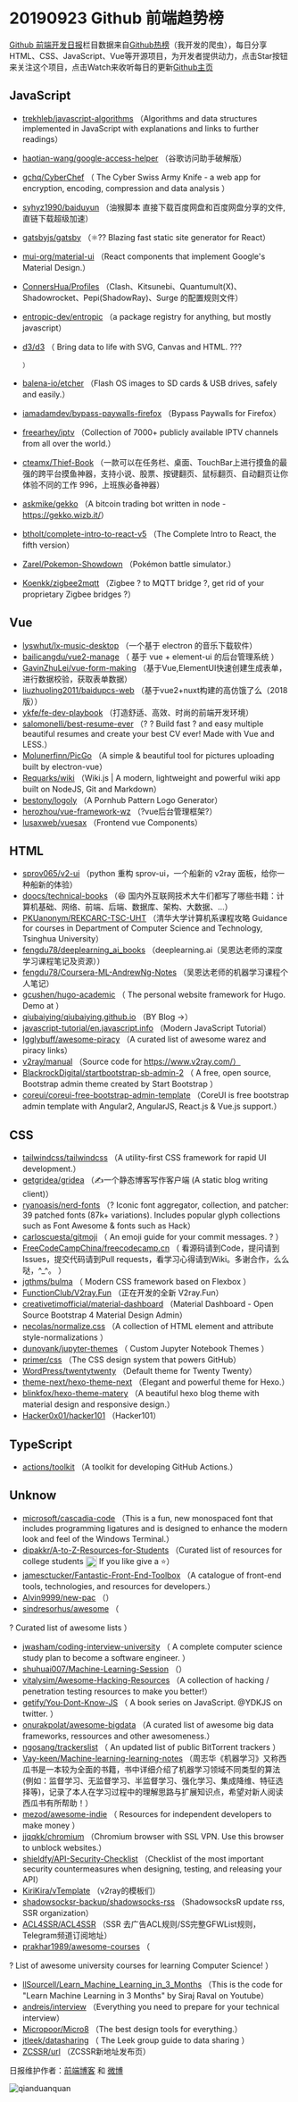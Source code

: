 # 20190923 Github 前端趋势榜

[Github 前端开发日报](http://caibaojian.com/c/news)栏目数据来自[Github热榜](http://news.caibaojian.com/)（我开发的爬虫），每日分享HTML、CSS、JavaScript、Vue等开源项目，为开发者提供动力，点击Star按钮来关注这个项目，点击Watch来收听每日的更新[Github主页](https://github.com/kujian/githubTrending)
## JavaScript

* [trekhleb/javascript-algorithms](https://github.com/trekhleb/javascript-algorithms) （Algorithms and data structures implemented in JavaScript with explanations and links to further readings）
* [haotian-wang/google-access-helper](https://github.com/haotian-wang/google-access-helper) （谷歌访问助手破解版）
* [gchq/CyberChef](https://github.com/gchq/CyberChef) （
        The Cyber Swiss Army Knife - a web app for encryption, encoding, compression and data analysis
      ）
* [syhyz1990/baiduyun](https://github.com/syhyz1990/baiduyun) （油猴脚本 直接下载百度网盘和百度网盘分享的文件,直链下载超级加速）
* [gatsbyjs/gatsby](https://github.com/gatsbyjs/gatsby) （&#x269b;&#xfe0f;?? Blazing fast static site generator for React）
* [mui-org/material-ui](https://github.com/mui-org/material-ui) （React components that implement Google's Material Design.）
* [ConnersHua/Profiles](https://github.com/ConnersHua/Profiles) （Clash、Kitsunebi、Quantumult(X)、Shadowrocket、Pepi(ShadowRay)、Surge 的配置规则文件）
* [entropic-dev/entropic](https://github.com/entropic-dev/entropic) （a package registry for anything, but mostly javascript）
* [d3/d3](https://github.com/d3/d3) （
        Bring data to life with SVG, Canvas and HTML. ???

      ）
* [balena-io/etcher](https://github.com/balena-io/etcher) （Flash OS images to SD cards &amp; USB drives, safely and easily.）
* [iamadamdev/bypass-paywalls-firefox](https://github.com/iamadamdev/bypass-paywalls-firefox) （Bypass Paywalls for Firefox）
* [freearhey/iptv](https://github.com/freearhey/iptv) （Collection of 7000+ publicly available IPTV channels from all over the world.）
* [cteamx/Thief-Book](https://github.com/cteamx/Thief-Book) （一款可以在任务栏、桌面、TouchBar上进行摸鱼的最强的跨平台摸鱼神器，支持小说、股票、按键翻页、鼠标翻页、自动翻页让你体验不同的工作 996，上班族必备神器）
* [askmike/gekko](https://github.com/askmike/gekko) （A bitcoin trading bot written in node - <a href="https://gekko.wizb.it/" rel="nofollow">https://gekko.wizb.it/</a>）
* [btholt/complete-intro-to-react-v5](https://github.com/btholt/complete-intro-to-react-v5) （The Complete Intro to React, the fifth version）
* [Zarel/Pokemon-Showdown](https://github.com/Zarel/Pokemon-Showdown) （Pokémon battle simulator.）
* [Koenkk/zigbee2mqtt](https://github.com/Koenkk/zigbee2mqtt) （Zigbee ? to MQTT bridge ?, get rid of your proprietary Zigbee bridges ?）

## Vue

* [lyswhut/lx-music-desktop](https://github.com/lyswhut/lx-music-desktop) （一个基于 electron 的音乐下载软件）
* [bailicangdu/vue2-manage](https://github.com/bailicangdu/vue2-manage) （
        基于 vue + element-ui 的后台管理系统
      ）
* [GavinZhuLei/vue-form-making](https://github.com/GavinZhuLei/vue-form-making) （基于Vue,ElementUI快速创建生成表单，进行数据校验，获取表单数据）
* [liuzhuoling2011/baidupcs-web](https://github.com/liuzhuoling2011/baidupcs-web) （基于vue2+nuxt构建的高仿饿了么（2018版））
* [ykfe/fe-dev-playbook](https://github.com/ykfe/fe-dev-playbook) （打造舒适、高效、时尚的前端开发环境）
* [salomonelli/best-resume-ever](https://github.com/salomonelli/best-resume-ever) （? ? Build fast ? and easy multiple beautiful resumes and create your best CV ever! Made with Vue and LESS.）
* [Molunerfinn/PicGo](https://github.com/Molunerfinn/PicGo) （A simple &amp; beautiful tool for pictures uploading built by electron-vue）
* [Requarks/wiki](https://github.com/Requarks/wiki) （Wiki.js | A modern, lightweight and powerful wiki app built on NodeJS, Git and Markdown）
* [bestony/logoly](https://github.com/bestony/logoly) （A Pornhub Pattern Logo Generator）
* [herozhou/vue-framework-wz](https://github.com/herozhou/vue-framework-wz) （?vue后台管理框架?）
* [lusaxweb/vuesax](https://github.com/lusaxweb/vuesax) （Frontend vue Components）

## HTML

* [sprov065/v2-ui](https://github.com/sprov065/v2-ui) （python 重构 sprov-ui，一个船新的 v2ray 面板，给你一种船新的体验）
* [doocs/technical-books](https://github.com/doocs/technical-books) （&#x1f606; 国内外互联网技术大牛们都写了哪些书籍：计算机基础、网络、前端、后端、数据库、架构、大数据、...）
* [PKUanonym/REKCARC-TSC-UHT](https://github.com/PKUanonym/REKCARC-TSC-UHT) （清华大学计算机系课程攻略 Guidance for courses in Department of Computer Science and Technology, Tsinghua University）
* [fengdu78/deeplearning_ai_books](https://github.com/fengdu78/deeplearning_ai_books) （deeplearning.ai（吴恩达老师的深度学习课程笔记及资源））
* [fengdu78/Coursera-ML-AndrewNg-Notes](https://github.com/fengdu78/Coursera-ML-AndrewNg-Notes) （吴恩达老师的机器学习课程个人笔记）
* [gcushen/hugo-academic](https://github.com/gcushen/hugo-academic) （
        The personal website framework for Hugo. Demo at
      ）
* [qiubaiying/qiubaiying.github.io](https://github.com/qiubaiying/qiubaiying.github.io) （BY Blog -&gt;）
* [javascript-tutorial/en.javascript.info](https://github.com/javascript-tutorial/en.javascript.info) （Modern JavaScript Tutorial）
* [Igglybuff/awesome-piracy](https://github.com/Igglybuff/awesome-piracy) （A curated list of awesome warez and piracy links）
* [v2ray/manual](https://github.com/v2ray/manual) （Source code for https://www.v2ray.com/）
* [BlackrockDigital/startbootstrap-sb-admin-2](https://github.com/BlackrockDigital/startbootstrap-sb-admin-2) （
        A free, open source, Bootstrap admin theme created by Start Bootstrap
      ）
* [coreui/coreui-free-bootstrap-admin-template](https://github.com/coreui/coreui-free-bootstrap-admin-template) （CoreUI is free bootstrap admin template with Angular2, AngularJS, React.js &amp; Vue.js support.）

## CSS

* [tailwindcss/tailwindcss](https://github.com/tailwindcss/tailwindcss) （A utility-first CSS framework for rapid UI development.）
* [getgridea/gridea](https://github.com/getgridea/gridea) （✍️一个静态博客写作客户端 (A static blog writing client)）
* [ryanoasis/nerd-fonts](https://github.com/ryanoasis/nerd-fonts) （? Iconic font aggregator, collection, and patcher: 39 patched fonts (87k+ variations). Includes popular glyph collections such as Font Awesome &amp; fonts such as Hack）
* [carloscuesta/gitmoji](https://github.com/carloscuesta/gitmoji) （
        An emoji guide for your commit messages. ? 
      ）
* [FreeCodeCampChina/freecodecamp.cn](https://github.com/FreeCodeCampChina/freecodecamp.cn) （
        看源码请到Code，提问请到Issues，提交代码请到Pull requests，看学习心得请到Wiki。多谢合作，么么哒，^_^。
      ）
* [jgthms/bulma](https://github.com/jgthms/bulma) （
        Modern CSS framework based on Flexbox
      ）
* [FunctionClub/V2ray.Fun](https://github.com/FunctionClub/V2ray.Fun) （正在开发的全新 V2ray.Fun）
* [creativetimofficial/material-dashboard](https://github.com/creativetimofficial/material-dashboard) （Material Dashboard - Open Source Bootstrap 4 Material Design Admin）
* [necolas/normalize.css](https://github.com/necolas/normalize.css) （A collection of HTML element and attribute style-normalizations
      ）
* [dunovank/jupyter-themes](https://github.com/dunovank/jupyter-themes) （
        Custom Jupyter Notebook Themes
      ）
* [primer/css](https://github.com/primer/css) （The CSS design system that powers GitHub）
* [WordPress/twentytwenty](https://github.com/WordPress/twentytwenty) （Default theme for Twenty Twenty）
* [theme-next/hexo-theme-next](https://github.com/theme-next/hexo-theme-next) （Elegant and powerful theme for Hexo.）
* [blinkfox/hexo-theme-matery](https://github.com/blinkfox/hexo-theme-matery) （A beautiful hexo blog theme with material design and responsive design.）
* [Hacker0x01/hacker101](https://github.com/Hacker0x01/hacker101) （Hacker101）

## TypeScript

* [actions/toolkit](https://github.com/actions/toolkit) （A toolkit for developing GitHub Actions.）

## Unknow

* [microsoft/cascadia-code](https://github.com/microsoft/cascadia-code) （This is a fun, new monospaced font that includes programming ligatures and is designed to enhance the modern look and feel of the Windows Terminal.）
* [dipakkr/A-to-Z-Resources-for-Students](https://github.com/dipakkr/A-to-Z-Resources-for-Students) （Curated list of resources for college students <img class="emoji" title=":octocat:" alt=":octocat:" src="https://assets-cdn.github.com/images/icons/emoji/octocat.png" height="20" width="20" align="absmiddle"> If you like give a ⭐️）
* [jamesctucker/Fantastic-Front-End-Toolbox](https://github.com/jamesctucker/Fantastic-Front-End-Toolbox) （A catalogue of front-end tools, technologies, and resources for developers.）
* [Alvin9999/new-pac](https://github.com/Alvin9999/new-pac) （）
* [sindresorhus/awesome](https://github.com/sindresorhus/awesome) （
        
? Curated list of awesome lists
      ）
* [jwasham/coding-interview-university](https://github.com/jwasham/coding-interview-university) （
        A complete computer science study plan to become a software engineer.
      ）
* [shuhuai007/Machine-Learning-Session](https://github.com/shuhuai007/Machine-Learning-Session) （）
* [vitalysim/Awesome-Hacking-Resources](https://github.com/vitalysim/Awesome-Hacking-Resources) （A collection of hacking / penetration testing resources to make you better!）
* [getify/You-Dont-Know-JS](https://github.com/getify/You-Dont-Know-JS) （
        A book series on JavaScript. @YDKJS on twitter.
      ）
* [onurakpolat/awesome-bigdata](https://github.com/onurakpolat/awesome-bigdata) （A curated list of awesome big data frameworks, ressources and other awesomeness.）
* [ngosang/trackerslist](https://github.com/ngosang/trackerslist) （
        An updated list of public BitTorrent trackers
      ）
* [Vay-keen/Machine-learning-learning-notes](https://github.com/Vay-keen/Machine-learning-learning-notes) （周志华《机器学习》又称西瓜书是一本较为全面的书籍，书中详细介绍了机器学习领域不同类型的算法(例如：监督学习、无监督学习、半监督学习、强化学习、集成降维、特征选择等)，记录了本人在学习过程中的理解思路与扩展知识点，希望对新人阅读西瓜书有所帮助！）
* [mezod/awesome-indie](https://github.com/mezod/awesome-indie) （
        Resources for independent developers to make money
      ）
* [jjqqkk/chromium](https://github.com/jjqqkk/chromium) （Chromium browser with SSL VPN. Use this browser to unblock websites.）
* [shieldfy/API-Security-Checklist](https://github.com/shieldfy/API-Security-Checklist) （Checklist of the most important security countermeasures when designing, testing, and releasing your API）
* [KiriKira/vTemplate](https://github.com/KiriKira/vTemplate) （v2ray的模板们）
* [shadowsocksr-backup/shadowsocks-rss](https://github.com/shadowsocksr-backup/shadowsocks-rss) （ShadowsocksR update rss, SSR organization）
* [ACL4SSR/ACL4SSR](https://github.com/ACL4SSR/ACL4SSR) （SSR 去广告ACL规则/SS完整GFWList规则，Telegram频道订阅地址）
* [prakhar1989/awesome-courses](https://github.com/prakhar1989/awesome-courses) （
        
? List of awesome university courses for learning Computer Science!
      ）
* [llSourcell/Learn_Machine_Learning_in_3_Months](https://github.com/llSourcell/Learn_Machine_Learning_in_3_Months) （This is the code for "Learn Machine Learning in 3 Months" by Siraj Raval on Youtube）
* [andreis/interview](https://github.com/andreis/interview) （Everything you need to prepare for your technical interview）
* [Micropoor/Micro8](https://github.com/Micropoor/Micro8) （The best design tools for everything.）
* [jtleek/datasharing](https://github.com/jtleek/datasharing) （
        The Leek group guide to data sharing 
      ）
* [ZCSSR/url](https://github.com/ZCSSR/url) （ZCSSR新地址发布页）


日报维护作者：[前端博客](http://caibaojian.com/) 和 [微博](http://caibaojian.com/go/weibo)

![qianduanquan](https://user-images.githubusercontent.com/3055447/38468989-651132ac-3b80-11e8-8e6b-15122322a9d7.png)